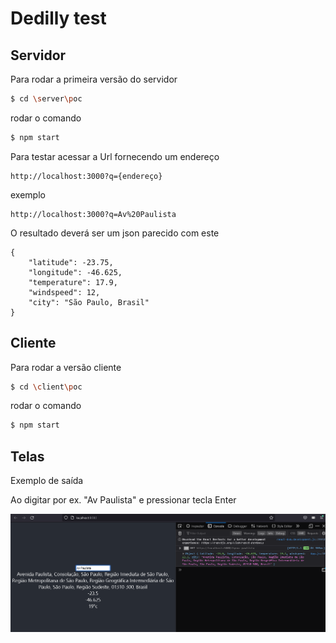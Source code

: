 # Dedilly test

## Servidor

Para rodar a primeira versão do servidor

```bash
$ cd \server\poc 
```

rodar o comando

```bash
$ npm start
```

Para testar acessar a Url fornecendo um endereço

```
http://localhost:3000?q={endereço}
```

exemplo

```
http://localhost:3000?q=Av%20Paulista
```

O resultado deverá ser um json parecido com este
```
{
	"latitude": -23.75,
	"longitude": -46.625,
	"temperature": 17.9,
	"windspeed": 12,
	"city": "São Paulo, Brasil"
}

```


## Cliente

Para rodar a versão cliente


```bash
$ cd \client\poc 
```

rodar o comando

```bash
$ npm start
```


## Telas

Exemplo de saída

Ao digitar por ex. "Av Paulista" e pressionar tecla Enter

![Imagem](/exemplo.png 'Exemplo do cliente')


